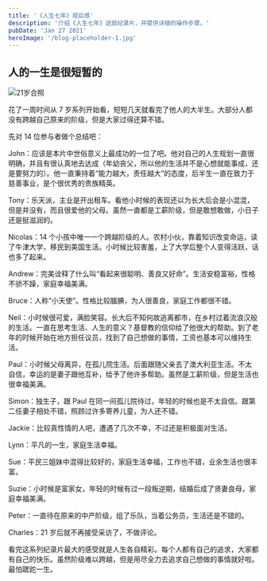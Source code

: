 ```yaml
---
title: '《人生七年》观后感'
description: '介绍《人生七年》这部纪录片，并提供详细的操作步骤。'
pubDate: 'Jan 27 2021'
heroImage: '/blog-placeholder-1.jpg'
---
```


## 人的一生是很短暂的

![21岁合照](https://www.sbs.com.au/movies/sites/sbs.com.au.film/files/styles/full/public/7048120579_ab38d17f31_o_wide-b8db0d755af98f35d9f94a26a3d639488f4688d9.jpg?itok=YTmAnwHt)

花了一周时间从 7 岁系列开始看，短短几天就看完了他人的大半生。大部分人都没有跨越自己原来的阶级，但是大家过得还算不错。

先对 14 位参与者做个总结吧：

John：应该是本片中世俗意义上最成功的一位了吧。他对自己的人生规划一直很明确，并且有很认真地去达成（年幼丧父，所以他的生活并不是心想就能事成，还是要努力的）。他一直秉持着“能力越大，责任越大”的态度，后半生一直在致力于慈善事业，是个很优秀的贵族精英。

Tony：乐天派，主业是开出租车。看他小时候的表现还以为长大后会是小混混，但是并没有，而且很爱他的父母。虽然一直都是工薪阶级，但是敢想敢做，小日子还是挺滋润的。

Nicolas：14 个小孩中唯一一个跨越阶级的人。农村小伙，靠着知识改变命运，读了牛津大学，移民到美国生活。小时候比较害羞，上了大学后整个人变得活跃，话也多了起来。

Andrew：完美诠释了什么叫“看起来很聪明、善良又好命”。生活安稳富裕，性格不骄不躁，家庭幸福美满。

Bruce：人称“小天使”。性格比较腼腆，为人很善良，家庭工作都很不错。

Neil：小时候很可爱，满脸笑容。长大后不知何故逃离都市，在乡村过着流浪汉般的生活。一直在思考生活、人生的意义？基督教的信仰给了他很大的帮助。到了老年的时候开始在地方担任议员，找到了自己想做的事情，工资也基本可以维持生活。

Paul：小时候父母离异，在孤儿院生活。后面跟随父亲去了澳大利亚生活。不太自信，幸运的是妻子跟他互补，给予了他许多帮助。虽然是工薪阶级，但是生活也很幸福美满。

Simon：独生子，跟 Paul 在同一间孤儿院待过，年轻的时候也是不太自信。跟第二任妻子相处不错，照顾过许多寄养儿童，为人还不错。

Jackie：比较真性情的人吧，遭遇了几次不幸，不过还是积极面对生活。

Lynn：平凡的一生，家庭生活幸福。

Sue：平民三姐妹中混得比较好的，家庭生活幸福，工作也不错，业余生活也很丰富。

Suzie：小时候是富家女，年轻的时候有过一段叛逆期，结婚后成了贤妻良母，家庭幸福美满。

Peter：一直待在原来的中产阶级，组了乐队，当着公务员，生活还是不错的。

Charles：21 岁后就不再接受采访了，不做评论。

看完这系列纪录片最大的感受就是人生各自精彩。每个人都有自己的追求，大家都有自己的快乐。虽然阶级难以跨越，但是用尽全力去追求自己想做的事情就好啦。最怕蹉跎一生。

